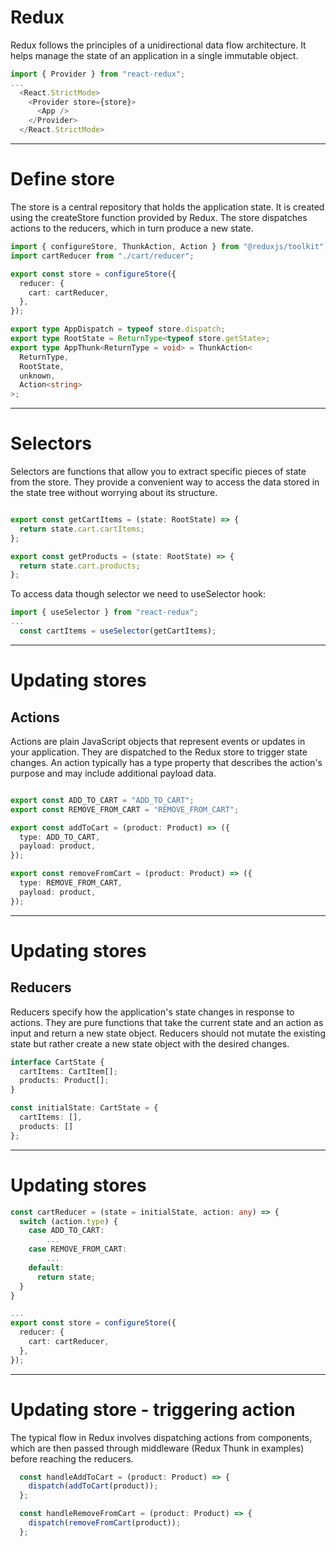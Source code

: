 
# Redux

Redux follows the principles of a unidirectional data flow architecture. It helps manage the state of an application in a single immutable object.


```ts {all|3-8|1|all}
import { Provider } from "react-redux";
...
  <React.StrictMode>
    <Provider store={store}>
      <App />
    </Provider>
  </React.StrictMode>
```

---

# Define store

The store is a central repository that holds the application state. It is created using the createStore function provided by Redux. The store dispatches actions to the reducers, which in turn produce a new state.

```ts {0|4-8|1|2|10-16|all}
import { configureStore, ThunkAction, Action } from "@reduxjs/toolkit";
import cartReducer from "./cart/reducer";

export const store = configureStore({
  reducer: {
    cart: cartReducer,
  },
});

export type AppDispatch = typeof store.dispatch;
export type RootState = ReturnType<typeof store.getState>;
export type AppThunk<ReturnType = void> = ThunkAction<
  ReturnType,
  RootState,
  unknown,
  Action<string>
>;

```


---

# Selectors

Selectors are functions that allow you to extract specific pieces of state from the store. They provide a convenient way to access the data stored in the state tree without worrying about its structure.

```ts {all|2|2-4|all}

export const getCartItems = (state: RootState) => {
  return state.cart.cartItems;
};

export const getProducts = (state: RootState) => {
  return state.cart.products;
};

```

To access data though selector we need to useSelector hook:

```ts {0|all}
import { useSelector } from "react-redux";
...
  const cartItems = useSelector(getCartItems);
```

---

# Updating stores

## Actions 
Actions are plain JavaScript objects that represent events or updates in your application. They are dispatched to the Redux store to trigger state changes. An action typically has a type property that describes the action's purpose and may include additional payload data.

```ts {0|1-3|5-8|all}

export const ADD_TO_CART = "ADD_TO_CART";
export const REMOVE_FROM_CART = "REMOVE_FROM_CART";

export const addToCart = (product: Product) => ({
  type: ADD_TO_CART,
  payload: product,
});

export const removeFromCart = (product: Product) => ({
  type: REMOVE_FROM_CART,
  payload: product,
});
```

--- 

# Updating stores

## Reducers
Reducers specify how the application's state changes in response to actions. They are pure functions that take the current state and an action as input and return a new state object. Reducers should not mutate the existing state but rather create a new state object with the desired changes.

```ts {0|1-3|5-9|all}
interface CartState {
  cartItems: CartItem[];
  products: Product[];
}

const initialState: CartState = {
  cartItems: [],
  products: []
};
```

---

# Updating stores

```ts {0|1|2-4|6-8|13-17|all}
const cartReducer = (state = initialState, action: any) => {
  switch (action.type) {
    case ADD_TO_CART:
        ...
    case REMOVE_FROM_CART:
        ...
    default:
      return state;
  }  
}

...
export const store = configureStore({
  reducer: {
    cart: cartReducer,
  },
});

```

---

# Updating store - triggering action
The typical flow in Redux involves dispatching actions from components, which are then passed through middleware (Redux Thunk in examples) before reaching the reducers.

```ts {0|1-3|all}
  const handleAddToCart = (product: Product) => {
    dispatch(addToCart(product));
  };

  const handleRemoveFromCart = (product: Product) => {
    dispatch(removeFromCart(product));
  };
```

